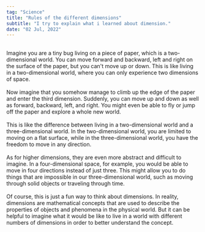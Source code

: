 ```yaml
---
tag: "Science"
title: "Rules of the different dimensions"
subtitle: "I try to explain what i learned about dimension."
date: "02 Jul, 2022"
---
```


<br>
Imagine you are a tiny bug living on a piece of paper, which is a two-dimensional world. You can move forward and backward, left and right on the surface of the paper, but you can't move up or down. This is like living in a two-dimensional world, where you can only experience two dimensions of space.
<br><br>
Now imagine that you somehow manage to climb up the edge of the paper and enter the third dimension. Suddenly, you can move up and down as well as forward, backward, left, and right. You might even be able to fly or jump off the paper and explore a whole new world.
<br><br>
This is like the difference between living in a two-dimensional world and a three-dimensional world. In the two-dimensional world, you are limited to moving on a flat surface, while in the three-dimensional world, you have the freedom to move in any direction.
<br><br>
As for higher dimensions, they are even more abstract and difficult to imagine. In a four-dimensional space, for example, you would be able to move in four directions instead of just three. This might allow you to do things that are impossible in our three-dimensional world, such as moving through solid objects or traveling through time.
<br><br>
Of course, this is just a fun way to think about dimensions. In reality, dimensions are mathematical concepts that are used to describe the properties of objects and phenomena in the physical world. But it can be helpful to imagine what it would be like to live in a world with different numbers of dimensions in order to better understand the concept.